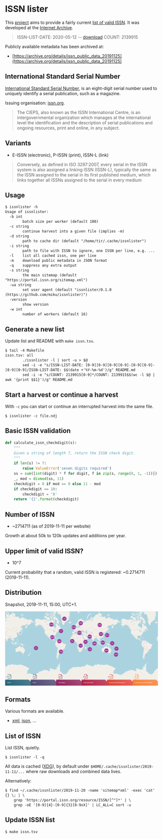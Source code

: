 # ISSN lister

This [project](github.com/miku/issnlister) aims to provide a fairly current
[list of valid ISSN](https://git.io/Jf8sa). It was developed at the [Internet
Archive](https://archive.org/).

> ISSN-LIST-DATE: 2020-05-12 -- [download](https://git.io/Jf8sa)
> COUNT: 2139915

Publicly available metadata has been archived at:

* [https://archive.org/details/issn_public_data_20191125](https://archive.org/details/issn_public_data_20191125)

## International Standard Serial Number

[International Standard Serial
Number](https://en.wikipedia.org/wiki/International_Standard_Serial_Number), is
an eight-digit serial number used to uniquely identify a serial publication,
such as a magazine.

Issuing organisation: [issn.org](http://www.issn.org/).

> The CIEPS, also known as the ISSN International Centre, is an
intergovernmental organization which manages at the international level the
identification and the description of serial publications and ongoing
resources, print and online, in any subject.

## Variants

* E-ISSN (electronic), P-ISSN (print), ISSN-L (link)

> Conversely, as defined in ISO 3297:2007, every serial in the ISSN system is
also assigned a linking ISSN (ISSN-L), typically the same as the ISSN assigned
to the serial in its first published medium, which links together all ISSNs
assigned to the serial in every medium

## Usage

```
$ issnlister -h
Usage of issnlister:
  -b int
        batch size per worker (default 100)
  -c string
        continue harvest into a given file (implies -m)
  -d string
        path to cache dir (default "/home/tir/.cache/issnlister")
  -i string
        path to file with ISSN to ignore, one ISSN per line, e.g. ...
  -l    list all cached issn, one per line
  -m    download public metadata in JSON format
  -q    suppress any extra output
  -s string
        the main sitemap (default "https://portal.issn.org/sitemap.xml")
  -ua string
        set user agent (default "issnlister/0.1.0 (https://github.com/miku/issnlister)")
  -version
        show version
  -w int
        number of workers (default 16)
```

## Generate a new list

Update list and README with `make issn.tsv`.

```
$ tail -4 Makefile
issn.tsv: all
        ./issnlister -l | sort -u > $@
        sed -i -e "s/ISSN-LIST-DATE: [0-9][0-9][0-9][0-9]-[0-9][0-9]-[0-9][0-9]/ISSN-LIST-DATE: $$(date +'%Y-%m-%d')/g" README.md
        sed -i -e "s/COUNT: 2139915[0-9]*/COUNT: 2139915$$(wc -l $@ | awk '{print $$1}')/g" README.md
```

## Start a harvest or continue a harvest

With `-c` you can start or continue an interrupted harvest into the same file.

```
$ issnlister -c file.ndj
```

## Basic ISSN validation

```python
def calculate_issn_checkdigit(s):
    """
    Given a string of length 7, return the ISSN check digit.
    """
    if len(s) != 7:
        raise ValueError('seven digits required')
    ss = sum([int(digit) * f for digit, f in zip(s, range(8, 1, -1))])
    _, mod = divmod(ss, 11)
    checkdigit = 0 if mod == 0 else 11 - mod
    if checkdigit == 10:
        checkdigit = 'X'
    return '{}'.format(checkdigit)
```

## Number of ISSN

* ~2714711 (as of 2019-11-11 per website)

Growth at about 50k to 120k updates and additions per year.

## Upper limit of valid ISSN?

* 10^7

Current probability that a random, valid ISSN is registered: ~0.2714711 (2019-11-11).

## Distribution

Snapshot, 2019-11-11, 15:00, UTC+1.

![](static/map.png)

## Formats

Various formats are available.

* [xml](https://portal.issn.org/resource/ISSN/2257-6754?format=xml), [json](https://portal.issn.org/resource/ISSN/2257-6754?format=json), ...

## List of ISSN

List ISSN, quietly.

```
$ issnlister -l -q
```

All data is cached
([XDG](https://specifications.freedesktop.org/basedir-spec/basedir-spec-latest.html)),
by default under `$HOME/.cache/issnlister/2019-11-11/...` where raw downloads
and combined data lives.

Alternatively:

```
$ find ~/.cache/issnlister/2019-11-20 -name 'sitemap*xml' -exec 'cat' {} \; | \
    grep 'https://portal.issn.org/resource/ISSN/[^"]*' | \
    grep -oE '[0-9]{4}-[0-9]{3}[0-9xX]' | LC_ALL=C sort -u
```

## Update ISSN list

```
$ make issn.tsv
```

